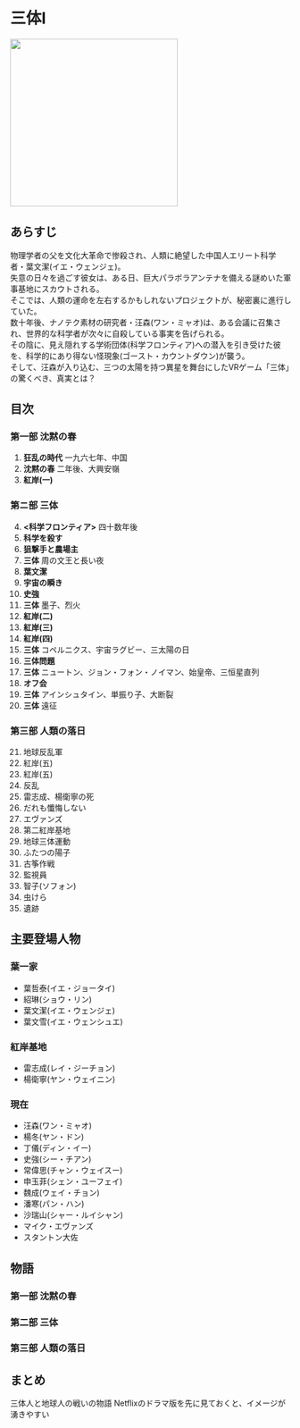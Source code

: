 # 三体Ⅰ
<img src=https://m.media-amazon.com/images/I/A1ZUPlQ0bsS._SL1500_.jpg width=300px>

## あらすじ
物理学者の父を文化大革命で惨殺され、人類に絶望した中国人エリート科学者・葉文潔(イエ・ウェンジェ)。  
失意の日々を過ごす彼女は、ある日、巨大パラボラアンテナを備える謎めいた軍事基地にスカウトされる。  
そこでは、人類の運命を左右するかもしれないプロジェクトが、秘密裏に進行していた。  
数十年後、ナノテク素材の研究者・汪森(ワン・ミャオ)は、ある会議に召集され、世界的な科学者が次々に自殺している事実を告げられる。  
その陰に、見え隠れする学術団体(科学フロンティア)への潜入を引き受けた彼を、科学的にあり得ない怪現象(ゴースト・カウントダウン)が襲う。  
そして、汪森が入り込む、三つの太陽を持つ異星を舞台にしたVRゲーム「三体」の驚くべき、真実とは？

## 目次
### 第一部 沈黙の春
1. **狂乱の時代** 一九六七年、中国
2. **沈黙の春** 二年後、大興安嶺
3. **紅岸(一)**

### 第ニ部 三体
4. **<科学フロンティア>**  四十数年後
5. **科学を殺す**
6. **狙撃手と農場主**
7. **三体**  周の文王と長い夜
8. **葉文潔**
9. **宇宙の瞬き**
10. **史強**
11. **三体** 墨子、烈火
12. **紅岸(二)**
13. **紅岸(三)**
14. **紅岸(四)**
15. **三体** コペルニクス、宇宙ラグビー、三太陽の日
16. **三体問題**
17. **三体** ニュートン、ジョン・フォン・ノイマン、始皇帝、三恒星直列
18. **オフ会**
19. **三体** アインシュタイン、単振り子、大断裂
20. **三体** 遠征

### 第三部 人類の落日
21. 地球反乱軍
22. 紅岸(五)
23. 紅岸(五)
24. 反乱
25. 雷志成、楊衛寧の死
26. だれも懺悔しない
27. エヴァンズ
28. 第二紅岸基地
29. 地球三体運動
30. ふたつの陽子
31. 古筝作戦
32. 監視員
33. 智子(ソフォン)
34. 虫けら
35. 遺跡

## 主要登場人物
### 葉一家
- 葉哲泰(イエ・ジョータイ)
- 紹琳(ショウ・リン)
- 葉文潔(イエ・ウェンジェ)
- 葉文雪(イエ・ウェンシュエ)

### 紅岸基地
- 雷志成(レイ・ジーチョン)
- 楊衛寧(ヤン・ウェイニン)

### 現在
- 汪森(ワン・ミャオ)
- 楊冬(ヤン・ドン)
- 丁儀(ディン・イー)
- 史強(シー・チアン)
- 常偉思(チャン・ウェイスー)
- 申玉菲(シェン・ユーフェイ)
- 魏成(ウェイ・チョン)
- 潘寒(パン・ハン)
- 沙瑞山(シャー・ルイシャン)
- マイク・エヴァンズ
- スタントン大佐


## 物語
### 第一部 沈黙の春

### 第二部 三体

### 第三部 人類の落日

## まとめ
三体人と地球人の戦いの物語
Netflixのドラマ版を先に見ておくと、イメージが湧きやすい


